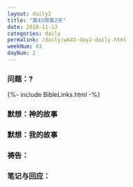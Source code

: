 ```yaml
---
layout: daily2
title: "第43周第2天"
date: 2018-11-13
categories: daily
permalink: /daily/wk43-day2-daily.html
weekNum: 43
dayNum: 2
---
```


### 问题：?

{%- include BibleLinks.html -%}

### 默想：神的故事 


### 默想：我的故事

### 祷告：

### 笔记与回应：
